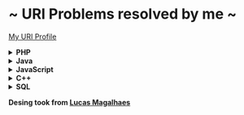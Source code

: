 #  ~ URI Problems resolved by me ~

<a href="https://www.beecrowd.com.br/judge/pt/profile/479086"> My URI Profile </a>

<!-- PHP -->
<details>
    <summary><strong>PHP</strong></summary>
    <br />
    <div align="left">
        <table border=1>
            <tr>
                <th colspan="4">Beginner</th>
            </tr>
            <tr>
                <th colspan="4"></th>
            </tr>
            <tr>
                <th>#</th>
                <th>Name</th>
                <th>Solved</th>
                <th>Status</th>
            </tr>
            <tr>
                <td align="center"><a href="https://www.beecrowd.com.br/judge/en/problems/view/1000">1000</a></td>
                <td align="center">Hello World!</td>
                <td align="center"><a href="https://github.com/felipeghizo/Exercicios_URI/blob/main/php/URI-1000.txt">Code</a></td>
                <td align="center">✅</td>
            </tr>
            <tr>
                <td align="center"><a href="https://www.beecrowd.com.br/judge/en/problems/view/1001">1001</a></td>
                <td align="center">Extremely Basic</td>
                <td align="center"><a href="https://github.com/felipeghizo/Exercicios_URI/blob/main/php/URI-1001.txt">Code</a></td>
                <td align="center">✅</td>
            </tr>
            <tr>
                <td align="center"><a href="https://www.beecrowd.com.br/judge/en/problems/view/1002">1002</a></td>
                <td align="center">Area of a Circle</td>
                <td align="center"><a href="https://github.com/felipeghizo/Exercicios_URI/blob/main/php/URI-1002.txt">Code</a></td>
                <td align="center">✅</td>
            </tr>
            <tr>
                <td align="center"><a href="https://www.beecrowd.com.br/judge/en/problems/view/1003">1003</a></td>
                <td align="center">Simple Sum</td>
                <td align="center"><a href="https://github.com/felipeghizo/Exercicios_URI/blob/main/php/URI-1003.txt">Code</a></td>
                <td align="center">✅</td>
            </tr>
            <tr>
                <td align="center"><a href="https://www.beecrowd.com.br/judge/en/problems/view/1004">1004</a></td>
                <td align="center">Simple Product</td>
                <td align="center"><a href="https://github.com/felipeghizo/Exercicios_URI/blob/main/php/URI-1004.txt">Code</a></td>
                <td align="center">✅</td>
            </tr>
            <tr>
                <td align="center"><a href="https://www.beecrowd.com.br/judge/en/problems/view/1005">1005</a></td>
                <td align="center">Average 1</td>
                <td align="center"><a href="https://github.com/felipeghizo/Exercicios_URI/blob/main/php/URI-1005.txt">Code</a></td>
                <td align="center">✅</td>
            </tr>
            <tr>
                <td align="center"><a href="https://www.beecrowd.com.br/judge/en/problems/view/1006">1006</a></td>
                <td align="center">Average 2</td>
                <td align="center"><a href="https://github.com/felipeghizo/Exercicios_URI/blob/main/php/URI-1006.txt">Code</a></td>
                <td align="center">✅</td>
            </tr>
            <tr>
                <td align="center"><a href="https://www.beecrowd.com.br/judge/en/problems/view/1007">1007</a></td>
                <td align="center">Difference</td>
                <td align="center"><a href="https://github.com/felipeghizo/Exercicios_URI/blob/main/php/URI-1007.txt">Code</a></td>
                <td align="center">✅</td>
            </tr>
            <tr>
                <td align="center"><a href="https://www.beecrowd.com.br/judge/en/problems/view/1008">1008</a></td>
                <td align="center">Salary</td>
                <td align="center"><a href="https://github.com/felipeghizo/Exercicios_URI/blob/main/php/URI-1008.txt">Code</a></td>
                <td align="center">✅</td>
            </tr>
            <tr>
                <td align="center"><a href="https://www.beecrowd.com.br/judge/en/problems/view/1009">1009</a></td>
                <td align="center">Salary with Bonus</td>
                <td align="center"><a href="https://github.com/felipeghizo/Exercicios_URI/blob/main/php/URI-1009.txt">Code</a></td>
                <td align="center">✅</td>
            </tr>
            <tr>
                <td align="center"><a href="https://www.beecrowd.com.br/judge/en/problems/view/1010">1010</a></td>
                <td align="center">Simple Calculate</td>
                <td align="center"><a href="https://github.com/felipeghizo/Exercicios_URI/blob/main/php/URI-1010.txt">Code</a></td>
                <td align="center">✅</td>
            </tr>
        </table>
</details>
<!-- PHP -->

<!-- Java -->
<details>
    <summary><strong>Java</strong></summary>
    <br />
    <div align="left">
        <table border=1>
            <tr>
                <th colspan="4">Beginner</th>
            </tr>
            <tr>
                <th colspan="4"></th>
            </tr>
            <tr>
                <th>#</th>
                <th>Name</th>
                <th>Solved</th>
                <th>Status</th>
            </tr>
            <tr>
                <td align="center"><a href="https://www.beecrowd.com.br/judge/en/problems/view/1000">1000</a></td>
                <td align="center">Hello World!</td>
                <td align="center"><a href="https://github.com/felipeghizo/Exercicios_URI/blob/main/java/URI-1000.txt">Code</a></td>
                <td align="center">✅</td>
            </tr>
            <tr>
                <td align="center"><a href="https://www.beecrowd.com.br/judge/en/problems/view/1001">1001</a></td>
                <td align="center">Extremely Basic</td>
                <td align="center"><a href="https://github.com/felipeghizo/Exercicios_URI/blob/main/java/URI-1001.txt">Code</a></td>
                <td align="center">✅</td>
            </tr>
            <tr>
                <td align="center"><a href="https://www.beecrowd.com.br/judge/en/problems/view/1002">1002</a></td>
                <td align="center">Area of a Circle</td>
                <td align="center"><a href="https://github.com/felipeghizo/Exercicios_URI/blob/main/java/URI-1002.txt">Code</a></td>
                <td align="center">✅</td>
            </tr>
            <tr>
                <td align="center"><a href="https://www.beecrowd.com.br/judge/en/problems/view/1003">1003</a></td>
                <td align="center">Simple Sum</td>
                <td align="center"><a href="https://github.com/felipeghizo/Exercicios_URI/blob/main/java/URI-1003.txt">Code</a></td>
                <td align="center">✅</td>
            </tr>
            <tr>
                <td align="center"><a href="https://www.beecrowd.com.br/judge/en/problems/view/1004">1004</a></td>
                <td align="center">Simple Product</td>
                <td align="center"><a href="https://github.com/felipeghizo/Exercicios_URI/blob/main/java/URI-1004.txt">Code</a></td>
                <td align="center">✅</td>
            </tr>
            <tr>
                <td align="center"><a href="https://www.beecrowd.com.br/judge/en/problems/view/1005">1005</a></td>
                <td align="center">Average 1</td>
                <td align="center"><a href="https://github.com/felipeghizo/Exercicios_URI/blob/main/java/URI-1005.txt">Code</a></td>
                <td align="center">✅</td>
            </tr>
            <tr>
                <td align="center"><a href="https://www.beecrowd.com.br/judge/en/problems/view/1006">1006</a></td>
                <td align="center">Average 2</td>
                <td align="center"><a href="https://github.com/felipeghizo/Exercicios_URI/blob/main/java/URI-1006.txt">Code</a></td>
                <td align="center">✅</td>
            </tr>
            <tr>
                <td align="center"><a href="https://www.beecrowd.com.br/judge/en/problems/view/1007">1007</a></td>
                <td align="center">Difference</td>
                <td align="center"><a href="https://github.com/felipeghizo/Exercicios_URI/blob/main/java/URI-1007.txt">Code</a></td>
                <td align="center">✅</td>
            </tr>
            <tr>
                <td align="center"><a href="https://www.beecrowd.com.br/judge/en/problems/view/1008">1008</a></td>
                <td align="center">Salary</td>
                <td align="center"><a href="https://github.com/felipeghizo/Exercicios_URI/blob/main/java/URI-1008.txt">Code</a></td>
                <td align="center">✅</td>
            </tr>
            <tr>
                <td align="center"><a href="https://www.beecrowd.com.br/judge/en/problems/view/1009">1009</a></td>
                <td align="center">Salary with Bonus</td>
                <td align="center"><a href="https://github.com/felipeghizo/Exercicios_URI/blob/main/java/URI-1009.txt">Code</a></td>
                <td align="center">✅</td>
            </tr>
            <tr>
                <td align="center"><a href="https://www.beecrowd.com.br/judge/en/problems/view/1010">1010</a></td>
                <td align="center">Simple Calculate</td>
                <td align="center"><a href="https://github.com/felipeghizo/Exercicios_URI/blob/main/java/URI-1010.txt">Code</a></td>
                <td align="center">✅</td>
            </tr>
            <tr>
                <td align="center"><a href="https://www.beecrowd.com.br/judge/en/problems/view/1011">1011</a></td>
                <td align="center">Sphere</td>
                <td align="center"><a href="https://github.com/felipeghizo/Exercicios_URI/blob/main/java/URI-1011.txt">Code</a></td>
                <td align="center">✅</td>
            </tr>
            <tr>
                <td align="center"><a href="https://www.beecrowd.com.br/judge/en/problems/view/1012">1012</a></td>
                <td align="center">Area</td>
                <td align="center"><a href="https://github.com/felipeghizo/Exercicios_URI/blob/main/java/URI-1012.txt">Code</a></td>
                <td align="center">✅</td>
            </tr>
            <tr>
                <td align="center"><a href="https://www.beecrowd.com.br/judge/en/problems/view/1013">1013</a></td>
                <td align="center">The Greatest</td>
                <td align="center"><a href="https://github.com/felipeghizo/Exercicios_URI/blob/main/java/URI-1013.txt">Code</a></td>
                <td align="center">✅</td>
            </tr>
            <tr>
                <td align="center"><a href="https://www.beecrowd.com.br/judge/en/problems/view/1014">1014</a></td>
                <td align="center">Consumption</td>
                <td align="center"><a href="https://github.com/felipeghizo/Exercicios_URI/blob/main/java/URI-1014.txt">Code</a></td>
                <td align="center">✅</td>
            </tr>
            <tr>
                <td align="center"><a href="https://www.beecrowd.com.br/judge/en/problems/view/1015">1015</a></td>
                <td align="center">Distance Between Two Points</td>
                <td align="center"><a href="https://github.com/felipeghizo/Exercicios_URI/blob/main/java/URI-1015.txt">Code</a></td>
                <td align="center">✅</td>
            </tr>
            <tr>
                <td align="center"><a href="https://www.beecrowd.com.br/judge/en/problems/view/1016">1016</a></td>
                <td align="center">Distance</td>
                <td align="center"><a href="https://github.com/felipeghizo/Exercicios_URI/blob/main/java/URI-1016.txt">Code</a></td>
                <td align="center">✅</td>
            </tr>
            <tr>
                <td align="center"><a href="https://www.beecrowd.com.br/judge/en/problems/view/1017">1017</a></td>
                <td align="center">Fuel Spent</td>
                <td align="center"><a href="https://github.com/felipeghizo/Exercicios_URI/blob/main/java/URI-1017.txt">Code</a></td>
                <td align="center">✅</td>
            </tr>
            <tr>
                <td align="center"><a href="https://www.beecrowd.com.br/judge/en/problems/view/1018">1018</a></td>
                <td align="center">Banknotes</td>
                <td align="center"><a href="https://github.com/felipeghizo/Exercicios_URI/blob/main/java/URI-1018.txt">Code</a></td>
                <td align="center">✅</td>
            </tr>
            <tr>
                <td align="center"><a href="https://www.beecrowd.com.br/judge/en/problems/view/1019">1019</a></td>
                <td align="center">Time Conversion</td>
                <td align="center"><a href="https://github.com/felipeghizo/Exercicios_URI/blob/main/java/URI-1019.txt">Code</a></td>
                <td align="center">✅</td>
            </tr>
            <tr>
                <td align="center"><a href="https://www.beecrowd.com.br/judge/en/problems/view/1020">1020</a></td>
                <td align="center">Age in Days</td>
                <td align="center"><a href="https://github.com/felipeghizo/Exercicios_URI/blob/main/java/URI-1020.txt">Code</a></td>
                <td align="center">✅</td>
            </tr>
	    <tr>
                <td align="center"><a href="https://judge.beecrowd.com/pt/problems/view/1045">1045</a></td>
                <td align="center">Tipos de Triângulos</td>
                <td align="center"><a href="https://github.com/felipeghizo/Exercicios_URI/blob/main/java/URI-1045.txt">Code</a></td>
                <td align="center">✅</td>
            </tr>
	    <tr>
                <td align="center"><a href="https://judge.beecrowd.com/pt/problems/view/1046">1046</a></td>
                <td align="center">Tempo de Jogo</td>
                <td align="center"><a href="https://github.com/felipeghizo/Exercicios_URI/blob/main/java/URI-1046.txt">Code</a></td>
                <td align="center">✅</td>
            </tr>
	    <tr>
                <td align="center"><a href="https://judge.beecrowd.com/pt/problems/view/1047">1047</a></td>
                <td align="center">Tempo de Jogo com Minutos</td>
                <td align="center"><a href="https://github.com/felipeghizo/Exercicios_URI/blob/main/java/URI-1047.txt">Code</a></td>
                <td align="center">✅</td>
            </tr>
	    <tr>
                <td align="center"><a href="https://judge.beecrowd.com/pt/problems/view/1048">1048</a></td>
                <td align="center">Aumento de Salário</td>
                <td align="center"><a href="https://github.com/felipeghizo/Exercicios_URI/blob/main/java/URI-1048.txt">Code</a></td>
                <td align="center">✅</td>
            </tr>
	    <tr>
                <td align="center"><a href="https://judge.beecrowd.com/pt/problems/view/1049">1049</a></td>
                <td align="center">AnimaL</td>
                <td align="center"><a href="https://github.com/felipeghizo/Exercicios_URI/blob/main/java/URI-1049.txt">Code</a></td>
                <td align="center">✅</td>
            </tr>
	    <tr>
                <td align="center"><a href="https://judge.beecrowd.com/pt/problems/view/1050">1050</a></td>
                <td align="center">DDD</td>
                <td align="center"><a href="https://github.com/felipeghizo/Exercicios_URI/blob/main/java/URI-1050.txt">Code</a></td>
                <td align="center">✅</td>
            </tr>
	    <tr>
                <td align="center"><a href="https://judge.beecrowd.com/pt/problems/view/1051">1051</a></td>
                <td align="center">Imposto de Renda</td>
                <td align="center"><a href="https://github.com/felipeghizo/Exercicios_URI/blob/main/java/URI-1051.txt">Code</a></td>
                <td align="center">✅</td>
            </tr>
	    <tr>
                <td align="center"><a href="https://judge.beecrowd.com/pt/problems/view/1052">1052</a></td>
                <td align="center">Mês</td>
                <td align="center"><a href="https://github.com/felipeghizo/Exercicios_URI/blob/main/java/URI-1052.txt">Code</a></td>
                <td align="center">✅</td>
            </tr>
	    <tr>
                <td align="center"><a href="https://judge.beecrowd.com/pt/problems/view/1060">1060</a></td>
                <td align="center">Números Positivos</td>
                <td align="center"><a href="https://github.com/felipeghizo/Exercicios_URI/blob/main/java/URI-1060.txt">Code</a></td>
                <td align="center">✅</td>
            </tr>
	    <tr>
                <td align="center"><a href="https://judge.beecrowd.com/pt/problems/view/1061">1061</a></td>
                <td align="center">Tempo de um evento</td>
                <td align="center"><a href="https://github.com/felipeghizo/Exercicios_URI/blob/main/java/URI-1061.txt">Code</a></td>
                <td align="center">✅</td>
            </tr>
	    <tr>
                <td align="center"><a href="https://judge.beecrowd.com/pt/problems/view/1064">1064</a></td>
                <td align="center">Positivos e Média</td>
                <td align="center"><a href="https://github.com/felipeghizo/Exercicios_URI/blob/main/java/URI-1064.txt">Code</a></td>
                <td align="center">✅</td>
            </tr>
	    <tr>
                <td align="center"><a href="https://judge.beecrowd.com/pt/problems/view/1065">1065</a></td>
                <td align="center">Pares entre Cinco números</td>
                <td align="center"><a href="https://github.com/felipeghizo/Exercicios_URI/blob/main/java/URI-1065.txt">Code</a></td>
                <td align="center">✅</td>
            </tr>
	    <tr>
                <td align="center"><a href="https://judge.beecrowd.com/pt/problems/view/1066">1066</a></td>
                <td align="center">Pares, Ímpares, Positivos e Negativos</td>
                <td align="center"><a href="https://github.com/felipeghizo/Exercicios_URI/blob/main/java/URI-1066.txt">Code</a></td>
                <td align="center">✅</td>
            </tr>
	    <tr>
                <td align="center"><a href="https://judge.beecrowd.com/pt/problems/view/1070">1070</a></td>
                <td align="center">Seis números ímpares</td>
                <td align="center"><a href="https://github.com/felipeghizo/Exercicios_URI/blob/main/java/URI-1070.txt">Code</a></td>
                <td align="center">✅</td>
            </tr>
	    <tr>
                <td align="center"><a href="https://judge.beecrowd.com/pt/problems/view/1071">1071</a></td>
                <td align="center">Soma de impares consecutivos I</td>
                <td align="center"><a href="https://github.com/felipeghizo/Exercicios_URI/blob/main/java/URI-1071.txt">Code</a></td>
                <td align="center">✅</td>
            </tr>
	    <tr>
                <td align="center"><a href="https://judge.beecrowd.com/pt/problems/view/1072">1072</a></td>
                <td align="center">Intervalo 2</td>
                <td align="center"><a href="https://github.com/felipeghizo/Exercicios_URI/blob/main/java/URI-1072.txt">Code</a></td>
                <td align="center">✅</td>
            </tr>
	    <tr>
                <td align="center"><a href="https://judge.beecrowd.com/pt/problems/view/1079">1079</a></td>
                <td align="center">Médias Ponderadas</td>
                <td align="center"><a href="https://github.com/felipeghizo/Exercicios_URI/blob/main/java/URI-1079.txt">Code</a></td>
                <td align="center">✅</td>
            </tr>
	    <tr>
                <td align="center"><a href="https://judge.beecrowd.com/pt/problems/view/1094">1094</a></td>
                <td align="center">Experiências</td>
                <td align="center"><a href="https://github.com/felipeghizo/Exercicios_URI/blob/main/java/URI-1094.txt">Code</a></td>
                <td align="center">✅</td>
            </tr>
	    <tr>
                <td align="center"><a href="https://judge.beecrowd.com/pt/problems/view/1095">1095</a></td>
                <td align="center">Sequencias IJ 1</td>
                <td align="center"><a href="https://github.com/felipeghizo/Exercicios_URI/blob/main/java/URI-1095.txt">Code</a></td>
                <td align="center">✅</td>
            </tr>
	    <tr>
                <td align="center"><a href="https://judge.beecrowd.com/pt/problems/view/1096">1096</a></td>
                <td align="center">Sequencias IJ 2</td>
                <td align="center"><a href="https://github.com/felipeghizo/Exercicios_URI/blob/main/java/URI-1096.txt">Code</a></td>
                <td align="center">✅</td>
            </tr>
	    <tr>
                <td align="center"><a href="https://judge.beecrowd.com/pt/problems/view/1097">1097</a></td>
                <td align="center">Sequencias IJ 3</td>
                <td align="center"><a href="https://github.com/felipeghizo/Exercicios_URI/blob/main/java/URI-1097.txt">Code</a></td>
                <td align="center">✅</td>
            </tr>
	    <tr>
                <td align="center"><a href="https://judge.beecrowd.com/pt/problems/view/1098">1098</a></td>
                <td align="center">Sequencias IJ 4</td>
                <td align="center"><a href="https://github.com/felipeghizo/Exercicios_URI/blob/main/java/URI-1098.txt">Code</a></td>
                <td align="center">✅</td>
            </tr>
	    <tr>
                <td align="center"><a href="https://judge.beecrowd.com/pt/problems/view/1101">1101</a></td>
                <td align="center">Sequência de Números e Soma</td>
                <td align="center"><a href="https://github.com/felipeghizo/Exercicios_URI/blob/main/java/URI-1101.txt">Code</a></td>
                <td align="center">✅</td>
            </tr>
	    <tr>
                <td align="center"><a href="https://judge.beecrowd.com/pt/problems/view/1113">1113</a></td>
                <td align="center">Crescente e Decrescente</td>
                <td align="center"><a href="https://github.com/felipeghizo/Exercicios_URI/blob/main/java/URI-1113.txt">Code</a></td>
                <td align="center">✅</td>
            </tr>
	    <tr>
                <td align="center"><a href="https://judge.beecrowd.com/pt/problems/view/1116">1116</a></td>
                <td align="center">Dividindo X por Y</td>
                <td align="center"><a href="https://github.com/felipeghizo/Exercicios_URI/blob/main/java/URI-1116.txt">Code</a></td>
                <td align="center">✅</td>
            </tr>
	    <tr>
                <td align="center"><a href="https://judge.beecrowd.com/pt/problems/view/1117">1117</a></td>
                <td align="center">Validação de nota</td>
                <td align="center"><a href="https://github.com/felipeghizo/Exercicios_URI/blob/main/java/URI-1117.txt">Code</a></td>
                <td align="center">✅</td>
            </tr>
	    <tr>
                <td align="center"><a href="https://judge.beecrowd.com/pt/problems/view/1118">1118</a></td>
                <td align="center">Várias Notas Com Validação</td>
                <td align="center"><a href="https://github.com/felipeghizo/Exercicios_URI/blob/main/java/URI-1118.txt">Code</a></td>
                <td align="center">✅</td>
            </tr>
	    <tr>
                <td align="center"><a href="https://judge.beecrowd.com/pt/problems/view/1131">1131</a></td>
                <td align="center">Grenais</td>
                <td align="center"><a href="https://github.com/felipeghizo/Exercicios_URI/blob/main/java/URI-1131.txt">Code</a></td>
                <td align="center">✅</td>
            </tr>
	    <tr>
                <td align="center"><a href="https://judge.beecrowd.com/pt/problems/view/1132">1321</a></td>
                <td align="center">Múltiplos de 13</td>
                <td align="center"><a href="https://github.com/felipeghizo/Exercicios_URI/blob/main/java/URI-1132.txt">Code</a></td>
                <td align="center">✅</td>
            </tr>
	    <tr>
                <td align="center"><a href="https://judge.beecrowd.com/pt/problems/view/1133">1133</a></td>
                <td align="center">Resto da divisão</td>
                <td align="center"><a href="https://github.com/felipeghizo/Exercicios_URI/blob/main/java/URI-1133.txt">Code</a></td>
                <td align="center">✅</td>
            </tr>
	    <tr>
                <td align="center"><a href="https://judge.beecrowd.com/pt/problems/view/1142">1142</a></td>
                <td align="center">PUM</td>
                <td align="center"><a href="https://github.com/felipeghizo/Exercicios_URI/blob/main/java/URI-1142.txt">Code</a></td>
                <td align="center">✅</td>
            </tr>
	    <tr>
                <td align="center"><a href="https://judge.beecrowd.com/pt/problems/view/1143">1143</a></td>
                <td align="center">Quadrado e ao cubo</td>
                <td align="center"><a href="https://github.com/felipeghizo/Exercicios_URI/blob/main/java/URI-1143.txt">Code</a></td>
                <td align="center">✅</td>
            </tr>
	    <tr>
                <td align="center"><a href="https://judge.beecrowd.com/pt/problems/view/1144">1144</a></td>
                <td align="center">Sequência Lógica</td>
                <td align="center"><a href="https://github.com/felipeghizo/Exercicios_URI/blob/main/java/URI-1144.txt">Code</a></td>
                <td align="center">✅</td>
            </tr>
	    <tr>
                <td align="center"><a href="https://judge.beecrowd.com/pt/problems/view/1145">1145</a></td>
                <td align="center">Sequência Lógica 2</td>
                <td align="center"><a href="https://github.com/felipeghizo/Exercicios_URI/blob/main/java/URI-1145.txt">Code</a></td>
                <td align="center">✅</td>
            </tr>
	    <tr>
                <td align="center"><a href="https://judge.beecrowd.com/pt/problems/view/1146">1146</a></td>
                <td align="center">Sequências Crescentes</td>
                <td align="center"><a href="https://github.com/felipeghizo/Exercicios_URI/blob/main/java/URI-1146.txt">Code</a></td>
                <td align="center">✅</td>
            </tr>
	    <tr>
                <td align="center"><a href="https://judge.beecrowd.com/pt/problems/view/1149">1149</a></td>
                <td align="center">Somando Inteiros Consecutivos</td>
                <td align="center"><a href="https://github.com/felipeghizo/Exercicios_URI/blob/main/java/URI-1149.txt">Code</a></td>
                <td align="center">✅</td>
            </tr>
	    <tr>
                <td align="center"><a href="https://judge.beecrowd.com/pt/problems/view/1150">1150</a></td>
                <td align="center">Ultrapassando Z</td>
                <td align="center"><a href="https://github.com/felipeghizo/Exercicios_URI/blob/main/java/URI-1150.txt">Code</a></td>
                <td align="center">✅</td>
            </tr>
	    <tr>
                <td align="center"><a href="https://judge.beecrowd.com/pt/problems/view/1151">1151</a></td>
                <td align="center">Fibonacci Fácil</td>
                <td align="center"><a href="https://github.com/felipeghizo/Exercicios_URI/blob/main/java/URI-1151.txt">Code</a></td>
                <td align="center">✅</td>
            </tr>
	    <tr>
                <td align="center"><a href="https://judge.beecrowd.com/pt/problems/view/1153">1153</a></td>
                <td align="center">Fatorial Simples</td>
                <td align="center"><a href="https://github.com/felipeghizo/Exercicios_URI/blob/main/java/URI-1153.txt">Code</a></td>
                <td align="center">✅</td>
            </tr>
	    <tr>
                <td align="center"><a href="https://judge.beecrowd.com/pt/problems/view/1154">1154</a></td>
                <td align="center">Idades</td>
                <td align="center"><a href="https://github.com/felipeghizo/Exercicios_URI/blob/main/java/URI-1154.txt">Code</a></td>
                <td align="center">✅</td>
            </tr>
	    <tr>
                <td align="center"><a href="https://judge.beecrowd.com/pt/problems/view/1155">1155</a></td>
                <td align="center">Sequência S</td>
                <td align="center"><a href="https://github.com/felipeghizo/Exercicios_URI/blob/main/java/URI-1155.txt">Code</a></td>
                <td align="center">✅</td>
            </tr>
	    <tr>
                <td align="center"><a href="https://judge.beecrowd.com/pt/problems/view/1156">1156</a></td>
                <td align="center">Sequência S II</td>
                <td align="center"><a href="https://github.com/felipeghizo/Exercicios_URI/blob/main/java/URI-1156.txt">Code</a></td>
                <td align="center">✅</td>
            </tr>
	    <tr>
                <td align="center"><a href="https://judge.beecrowd.com/pt/problems/view/1157">1157</a></td>
                <td align="center">Divisores I</td>
                <td align="center"><a href="https://github.com/felipeghizo/Exercicios_URI/blob/main/java/URI-1157.txt">Code</a></td>
                <td align="center">✅</td>
            </tr>
	    <tr>
                <td align="center"><a href="https://judge.beecrowd.com/pt/problems/view/1158">1158</a></td>
                <td align="center">Soma de Ímpares Consecutivos III</td>
                <td align="center"><a href="https://github.com/felipeghizo/Exercicios_URI/blob/main/java/URI-1158.txt">Code</a></td>
                <td align="center">✅</td>
            </tr>
	    <tr>
                <td align="center"><a href="https://judge.beecrowd.com/pt/problems/view/1159">1159</a></td>
                <td align="center">Soma de Pares Consecutivos</td>
                <td align="center"><a href="https://github.com/felipeghizo/Exercicios_URI/blob/main/java/URI-1159.txt">Code</a></td>
                <td align="center">✅</td>
            </tr>
	    <tr>
                <td align="center"><a href="https://judge.beecrowd.com/pt/problems/view/1160">1160</a></td>
                <td align="center">Crescimento Populacional</td>
                <td align="center"><a href="https://github.com/felipeghizo/Exercicios_URI/blob/main/java/URI-1160.txt">Code</a></td>
                <td align="center">✅</td>
            </tr>
	    <tr>
                <td align="center"><a href="https://judge.beecrowd.com/pt/problems/view/1164">1164</a></td>
                <td align="center">Número Perfeito</td>
                <td align="center"><a href="https://github.com/felipeghizo/Exercicios_URI/blob/main/java/URI-1164.txt">Code</a></td>
                <td align="center">✅</td>
            </tr>
	    <tr>
                <td align="center"><a href="https://judge.beecrowd.com/pt/problems/view/1165">1165</a></td>
                <td align="center">Número Primo</td>
                <td align="center"><a href="https://github.com/felipeghizo/Exercicios_URI/blob/main/java/URI-1165.txt">Code</a></td>
                <td align="center">✅</td>
            </tr>
	    <tr>
                <td align="center"><a href="https://judge.beecrowd.com/pt/problems/view/1172">1172</a></td>
                <td align="center">Substituição em Vetor I</td>
                <td align="center"><a href="https://github.com/felipeghizo/Exercicios_URI/blob/main/java/URI-1172.txt">Code</a></td>
                <td align="center">✅</td>
            </tr>
	    <tr>
                <td align="center"><a href="https://judge.beecrowd.com/pt/problems/view/1173">1173</a></td>
                <td align="center">Preenchimento de Vetor I</td>
                <td align="center"><a href="https://github.com/felipeghizo/Exercicios_URI/blob/main/java/URI-1173.txt">Code</a></td>
                <td align="center">✅</td>
            </tr>
	    <tr>
                <td align="center"><a href="https://judge.beecrowd.com/pt/problems/view/1174">1174</a></td>
                <td align="center">Seleçao em Vetor I</td>
                <td align="center"><a href="https://github.com/felipeghizo/Exercicios_URI/blob/main/java/URI-1174.txt">Code</a></td>
                <td align="center">✅</td>
            </tr>
	    <tr>
                <td align="center"><a href="https://judge.beecrowd.com/pt/problems/view/1175">1175</a></td>
                <td align="center">Troca em Vetor I</td>
                <td align="center"><a href="https://github.com/felipeghizo/Exercicios_URI/blob/main/java/URI-1175.txt">Code</a></td>
                <td align="center">✅</td>
            </tr>
	    <tr>
                <td align="center"><a href="https://judge.beecrowd.com/pt/problems/view/1176">1176</a></td>
                <td align="center">Fibonacci em Vetor</td>
                <td align="center"><a href="https://github.com/felipeghizo/Exercicios_URI/blob/main/java/URI-1176.txt">Code</a></td>
                <td align="center">✅</td>
            </tr>
	    <tr>
                <td align="center"><a href="https://judge.beecrowd.com/pt/problems/view/1177">1177</a></td>
                <td align="center">Preenchimento de Vetor II</td>
                <td align="center"><a href="https://github.com/felipeghizo/Exercicios_URI/blob/main/java/URI-1177.txt">Code</a></td>
                <td align="center">✅</td>
            </tr>
	    <tr>
                <td align="center"><a href="https://judge.beecrowd.com/pt/problems/view/1178">1178</a></td>
                <td align="center">Preenchimento de Vetor III</td>
                <td align="center"><a href="https://github.com/felipeghizo/Exercicios_URI/blob/main/java/URI-1178.txt">Code</a></td>
                <td align="center">✅</td>
            </tr>
	    <tr>
                <td align="center"><a href="https://judge.beecrowd.com/pt/problems/view/1179">1179</a></td>
                <td align="center">Preenchimento de Vetor IV</td>
                <td align="center"><a href="https://github.com/felipeghizo/Exercicios_URI/blob/main/java/URI-1179.txt">Code</a></td>
                <td align="center">✅</td>
            </tr>
	    <tr>
                <td align="center"><a href="https://judge.beecrowd.com/pt/problems/view/1182">1182</a></td>
                <td align="center">Coluna na matriz</td>
                <td align="center"><a href="https://github.com/felipeghizo/Exercicios_URI/blob/main/java/URI-1182.txt">Code</a></td>
                <td align="center">✅</td>
            </tr>
	    <tr>
                <td align="center"><a href="https://judge.beecrowd.com/pt/problems/view/1183">1183</a></td>
                <td align="center">Acima da Diagonal Principal</td>
                <td align="center"><a href="https://github.com/felipeghizo/Exercicios_URI/blob/main/java/URI-1183.txt">Code</a></td>
                <td align="center">✅</td>
            </tr>
	    <tr>
                <td align="center"><a href="https://judge.beecrowd.com/pt/problems/view/1184">1184</a></td>
                <td align="center">Abaixo da Diagonal Principal</td>
                <td align="center"><a href="https://github.com/felipeghizo/Exercicios_URI/blob/main/java/URI-1184.txt">Code</a></td>
                <td align="center">✅</td>
            </tr>
	    <tr>
                <td align="center"><a href="https://judge.beecrowd.com/pt/problems/view/1185">1185</a></td>
                <td align="center">Acima da Diagonal Secundária</td>
                <td align="center"><a href="https://github.com/felipeghizo/Exercicios_URI/blob/main/java/URI-1185.txt">Code</a></td>
                <td align="center">✅</td>
            </tr>
	    <tr>
                <td align="center"><a href="https://judge.beecrowd.com/pt/problems/view/1186">1186</a></td>
                <td align="center">Abaixo da Diagonal Secundária</td>
                <td align="center"><a href="https://github.com/felipeghizo/Exercicios_URI/blob/main/java/URI-1186.txt">Code</a></td>
                <td align="center">✅</td>
            </tr>
	    <tr>
                <td align="center"><a href="https://judge.beecrowd.com/pt/problems/view/1187">1187</a></td>
                <td align="center">Área Superior</td>
                <td align="center"><a href="https://github.com/felipeghizo/Exercicios_URI/blob/main/java/URI-1187.txt">Code</a></td>
                <td align="center">✅</td>
            </tr>
	    <tr>
                <td align="center"><a href="https://judge.beecrowd.com/pt/problems/view/1188">1188</a></td>
                <td align="center">Área Inferior</td>
                <td align="center"><a href="https://github.com/felipeghizo/Exercicios_URI/blob/main/java/URI-1188.txt">Code</a></td>
                <td align="center">✅</td>
            </tr>
	    <tr>
                <td align="center"><a href="https://judge.beecrowd.com/pt/problems/view/1189">1189</a></td>
                <td align="center">Área Esquerda</td>
                <td align="center"><a href="https://github.com/felipeghizo/Exercicios_URI/blob/main/java/URI-1189.txt">Code</a></td>
                <td align="center">✅</td>
            </tr>
	    <tr>
                <td align="center"><a href="https://judge.beecrowd.com/pt/problems/view/1190">1190</a></td>
                <td align="center">Área Direita</td>
                <td align="center"><a href="https://github.com/felipeghizo/Exercicios_URI/blob/main/java/URI-1190.txt">Code</a></td>
                <td align="center">✅</td>
            </tr>
	    <tr>
                <td align="center"><a href="https://judge.beecrowd.com/pt/problems/view/1435">1435</a></td>
                <td align="center">Matriz Quadrada I</td>
                <td align="center"><a href="https://github.com/felipeghizo/Exercicios_URI/blob/main/java/URI-1435.txt">Code</a></td>
                <td align="center">❌</td>
            </tr>
	    <tr>
                <td align="center"><a href="https://judge.beecrowd.com/pt/problems/view/1478">1478</a></td>
                <td align="center">Matriz Quadrada II</td>
                <td align="center"><a href="https://github.com/felipeghizo/Exercicios_URI/blob/main/java/URI-1478.txt">Code</a></td>
                <td align="center">❌</td>
            </tr>
	    <tr>
                <td align="center"><a href="https://judge.beecrowd.com/pt/problems/view/1534">1534</a></td>
                <td align="center">Matriz 123</td>
                <td align="center"><a href="https://github.com/felipeghizo/Exercicios_URI/blob/main/java/URI-1534.txt">Code</a></td>
                <td align="center">✅</td>
            </tr>
	    <tr>
                <td align="center"><a href="https://judge.beecrowd.com/pt/problems/view/1541">1541</a></td>
                <td align="center">Construindo Casas</td>
                <td align="center"><a href="https://github.com/felipeghizo/Exercicios_URI/blob/main/java/URI-1541.txt">Code</a></td>
                <td align="center">✅</td>
            </tr>
	    <tr>
                <td align="center"><a href="https://judge.beecrowd.com/pt/problems/view/1564">1564</a></td>
                <td align="center">Vai Ter Copa?</td>
                <td align="center"><a href="https://github.com/felipeghizo/Exercicios_URI/blob/main/java/URI-1564.txt">Code</a></td>
                <td align="center">✅</td>
            </tr>
	    <tr>
                <td align="center"><a href="https://judge.beecrowd.com/pt/problems/view/1589">1589</a></td>
                <td align="center">Bob Conduite</td>
                <td align="center"><a href="https://github.com/felipeghizo/Exercicios_URI/blob/main/java/URI-1589.txt">Code</a></td>
                <td align="center">✅</td>
            </tr>
	    <tr>
                <td align="center"><a href="https://judge.beecrowd.com/pt/problems/view/1759">1759</a></td>
                <td align="center">Ho Ho Ho</td>
                <td align="center"><a href="https://github.com/felipeghizo/Exercicios_URI/blob/main/java/URI-1759.txt">Code</a></td>
                <td align="center">✅</td>
            </tr>
	    <tr>
                <td align="center"><a href="https://judge.beecrowd.com/pt/problems/view/1789">1789</a></td>
                <td align="center">A Corrida de Lesmas</td>
                <td align="center"><a href="https://github.com/felipeghizo/Exercicios_URI/blob/main/java/URI-1789.txt">Code</a></td>
                <td align="center">✅</td>
            </tr>
	    <tr>
                <td align="center"><a href="https://judge.beecrowd.com/pt/problems/view/1828">1828</a></td>
                <td align="center">Bazinga!</td>
                <td align="center"><a href="https://github.com/felipeghizo/Exercicios_URI/blob/main/java/URI-1828.txt">Code</a></td>
                <td align="center">✅</td>
            </tr>
	    <tr>
                <td align="center"><a href="https://judge.beecrowd.com/pt/problems/view/1865">1865</a></td>
                <td align="center">Mjölnir</td>
                <td align="center"><a href="https://github.com/felipeghizo/Exercicios_URI/blob/main/java/URI-1865.txt">Code</a></td>
                <td align="center">✅</td>
            </tr>
        </table>
</details>
<!-- Java -->

<!-- JavaScript -->
<details>
    <summary><strong>JavaScript</strong></summary>
    <br />
    <div align="left">
        <table border=1>
            <tr>
                <th colspan="4">Beginner</th>
            </tr>
            <tr>
                <th colspan="4"></th>
            </tr>
            <tr>
                <th>#</th>
                <th>Name</th>
                <th>Solved</th>
                <th>Status</th>
            </tr>
            <tr>
                <td align="center"><a href="https://www.beecrowd.com.br/judge/en/problems/view/1000">1000</a></td>
                <td align="center">Hello World!</td>
                <td align="center"><a href="https://github.com/felipeghizo/Exercicios_URI/blob/main/JS/URI-1000.txt">Code</a></td>
                <td align="center">✅</td>
            </tr>
            <tr>
                <td align="center"><a href="https://www.beecrowd.com.br/judge/en/problems/view/1001">1001</a></td>
                <td align="center">Extremely Basic</td>
                <td align="center"><a href="https://github.com/felipeghizo/Exercicios_URI/blob/main/JS/URI-1001.txt">Code</a></td>
                <td align="center">✅</td>
            </tr>
            <tr>
                <td align="center"><a href="https://www.beecrowd.com.br/judge/en/problems/view/1002">1002</a></td>
                <td align="center">Area of a Circle</td>
                <td align="center"><a href="https://github.com/felipeghizo/Exercicios_URI/blob/main/JS/URI-1002.txt">Code</a></td>
                <td align="center">✅</td>
            </tr>
            <tr>
                <td align="center"><a href="https://www.beecrowd.com.br/judge/en/problems/view/1003">1003</a></td>
                <td align="center">Simple Sum</td>
                <td align="center"><a href="https://github.com/felipeghizo/Exercicios_URI/blob/main/JS/URI-1003.txt">Code</a></td>
                <td align="center">✅</td>
            </tr>
            <tr>
                <td align="center"><a href="https://www.beecrowd.com.br/judge/en/problems/view/1004">1004</a></td>
                <td align="center">Simple Product</td>
                <td align="center"><a href="https://github.com/felipeghizo/Exercicios_URI/blob/main/JS/URI-1004.txt">Code</a></td>
                <td align="center">✅</td>
            </tr>
            <tr>
                <td align="center"><a href="https://www.beecrowd.com.br/judge/en/problems/view/1005">1005</a></td>
                <td align="center">Average 1</td>
                <td align="center"><a href="https://github.com/felipeghizo/Exercicios_URI/blob/main/JS/URI-1005.txt">Code</a></td>
                <td align="center">✅</td>
            </tr>
            <tr>
                <td align="center"><a href="https://www.beecrowd.com.br/judge/en/problems/view/1006">1006</a></td>
                <td align="center">Average 2</td>
                <td align="center"><a href="https://github.com/felipeghizo/Exercicios_URI/blob/main/JS/URI-1006.txt">Code</a></td>
                <td align="center">✅</td>
            </tr>
            <tr>
                <td align="center"><a href="https://www.beecrowd.com.br/judge/en/problems/view/1007">1007</a></td>
                <td align="center">Difference</td>
                <td align="center"><a href="https://github.com/felipeghizo/Exercicios_URI/blob/main/JS/URI-1007.txt">Code</a></td>
                <td align="center">✅</td>
            </tr>
            <tr>
                <td align="center"><a href="https://www.beecrowd.com.br/judge/en/problems/view/1008">1008</a></td>
                <td align="center">Salary</td>
                <td align="center"><a href="https://github.com/felipeghizo/Exercicios_URI/blob/main/JS/URI-1008.txt">Code</a></td>
                <td align="center">✅</td>
            </tr>
            <tr>
                <td align="center"><a href="https://www.beecrowd.com.br/judge/en/problems/view/1009">1009</a></td>
                <td align="center">Salary with Bonus</td>
                <td align="center"><a href="https://github.com/felipeghizo/Exercicios_URI/blob/main/JS/URI-1009.txt">Code</a></td>
                <td align="center">✅</td>
            </tr>
            <tr>
                <td align="center"><a href="https://www.beecrowd.com.br/judge/en/problems/view/1010">1010</a></td>
                <td align="center">Simple Calculate</td>
                <td align="center"><a href="https://github.com/felipeghizo/Exercicios_URI/blob/main/JS/URI-1010.txt">Code</a></td>
                <td align="center">✅</td>
            </tr>
        </table>
</details>
<!-- JavaScript -->

<!-- C++ -->
<details>
    <summary><strong>C++</strong></summary>
    <br />
    <div align="left">
        <table border=1>
            <tr>
                <th colspan="4">Beginner</th>
            </tr>
            <tr>
                <th colspan="4"></th>
            </tr>
            <tr>
                <th>#</th>
                <th>Name</th>
                <th>Solved</th>
                <th>Status</th>
            </tr>
            <tr>
                <td align="center"><a href="https://www.beecrowd.com.br/judge/en/problems/view/1000">1000</a></td>
                <td align="center">Hello World!</td>
                <td align="center"><a href="https://github.com/felipeghizo/Exercicios_URI/blob/main/c%2B%2B/URI-1000.txt">Code</a></td>
                <td align="center">✅</td>
            </tr>
            <tr>
                <td align="center"><a href="https://www.beecrowd.com.br/judge/en/problems/view/1001">1001</a></td>
                <td align="center">Extremely Basic</td>
                <td align="center"><a href="https://github.com/felipeghizo/Exercicios_URI/blob/main/c%2B%2B/URI-1001.txt">Code</a></td>
                <td align="center">✅</td>
            </tr>
            <tr>
                <td align="center"><a href="https://www.beecrowd.com.br/judge/en/problems/view/1002">1002</a></td>
                <td align="center">Area of a Circle</td>
                <td align="center"><a href="https://github.com/felipeghizo/Exercicios_URI/blob/main/c%2B%2B/URI-1002.txt">Code</a></td>
                <td align="center">✅</td>
            </tr>
            <tr>
                <td align="center"><a href="https://www.beecrowd.com.br/judge/en/problems/view/1003">1003</a></td>
                <td align="center">Simple Sum</td>
                <td align="center"><a href="https://github.com/felipeghizo/Exercicios_URI/blob/main/c%2B%2B/URI-1003.txt">Code</a></td>
                <td align="center">✅</td>
            </tr>
            <tr>
                <td align="center"><a href="https://www.beecrowd.com.br/judge/en/problems/view/1004">1004</a></td>
                <td align="center">Simple Product</td>
                <td align="center"><a href="https://github.com/felipeghizo/Exercicios_URI/blob/main/c%2B%2B/URI-1004.txt">Code</a></td>
                <td align="center">✅</td>
            </tr>
            <tr>
                <td align="center"><a href="https://www.beecrowd.com.br/judge/en/problems/view/1005">1005</a></td>
                <td align="center">Average 1</td>
                <td align="center"><a href="https://github.com/felipeghizo/Exercicios_URI/blob/main/c%2B%2B/URI-1005.txt">Code</a></td>
                <td align="center">✅</td>
            </tr>
            <tr>
                <td align="center"><a href="https://www.beecrowd.com.br/judge/en/problems/view/1006">1006</a></td>
                <td align="center">Average 2</td>
                <td align="center"><a href="https://github.com/felipeghizo/Exercicios_URI/blob/main/c%2B%2B/URI-1006.txt">Code</a></td>
                <td align="center">✅</td>
            </tr>
            <tr>
                <td align="center"><a href="https://www.beecrowd.com.br/judge/en/problems/view/1007">1007</a></td>
                <td align="center">Difference</td>
                <td align="center"><a href="https://github.com/felipeghizo/Exercicios_URI/blob/main/c%2B%2B/URI-1007.txt">Code</a></td>
                <td align="center">✅</td>
            </tr>
            <tr>
                <td align="center"><a href="https://www.beecrowd.com.br/judge/en/problems/view/1008">1008</a></td>
                <td align="center">Salary</td>
                <td align="center"><a href="https://github.com/felipeghizo/Exercicios_URI/blob/main/c%2B%2B/URI-1008.txt">Code</a></td>
                <td align="center">✅</td>
            </tr>
            <tr>
                <td align="center"><a href="https://www.beecrowd.com.br/judge/en/problems/view/1009">1009</a></td>
                <td align="center">Salary with Bonus</td>
                <td align="center"><a href="https://github.com/felipeghizo/Exercicios_URI/blob/main/c%2B%2B/URI-1009.txt">Code</a></td>
                <td align="center">✅</td>
            </tr>
            <tr>
                <td align="center"><a href="https://www.beecrowd.com.br/judge/en/problems/view/1010">1010</a></td>
                <td align="center">Simple Calculate</td>
                <td align="center"><a href="https://github.com/felipeghizo/Exercicios_URI/blob/main/c%2B%2B/URI-1010.txt">Code</a></td>
                <td align="center">✅</td>
            </tr>
        </table>
</details>
<!-- C++ -->
        
<!-- SQL -->
<details>
    <summary><strong>SQL</strong></summary>
    <br />
    <div align="left">
        <table border=1>
            <tr>
                <th colspan="4">Beginner</th>
            </tr>
            <tr>
                <th colspan="4"></th>
            </tr>
            <tr>
                <th>#</th>
                <th>Name</th>
                <th>Solved</th>
                <th>Status</th>
            </tr>
            <tr>
                <td align="center"><a href="https://www.beecrowd.com.br/judge/en/problems/view/1602">1602</a></td>
                <td align="center">Select Basic</td>
                <td align="center"><a href="https://github.com/felipeghizo/Exercicios_URI/blob/main/SQL/URI-1602.txt">Code</a></td>
                <td align="center">✅</td>
            </tr>
            <tr>
                <td align="center"><a href="https://www.beecrowd.com.br/judge/en/problems/view/2603">2603</a></td>
                <td align="center">Customer Address</td>
                <td align="center"><a href="https://github.com/felipeghizo/Exercicios_URI/blob/main/SQL/URI-2603.txt">Code</a></td>
                <td align="center">✅</td>
            </tr>
            <tr>
                <td align="center"><a href="https://www.beecrowd.com.br/judge/en/problems/view/2604">2604</a></td>
                <td align="center">Less than 10 or Greather than 100</td>
                <td align="center"><a href="https://github.com/felipeghizo/Exercicios_URI/blob/main/SQL/URI-2604.txt">Code</a></td>
                <td align="center">✅</td>
            </tr>
            <tr>
                <td align="center"><a href="https://www.beecrowd.com.br/judge/en/problems/view/2605">2605</a></td>
                <td align="center">Executive Representatives</td>
                <td align="center"><a href="https://github.com/felipeghizo/Exercicios_URI/blob/main/SQL/URI-2605.txt">Code</a></td>
                <td align="center">✅</td>
            </tr>
            <tr>
                <td align="center"><a href="https://www.beecrowd.com.br/judge/en/problems/view/2606">2606</a></td>
                <td align="center">Categories</td>
                <td align="center"><a href="https://github.com/felipeghizo/Exercicios_URI/blob/main/SQL/URI-2606.txt">Code</a></td>
                <td align="center">✅</td>
            </tr>
            <tr>
                <td align="center"><a href="https://www.beecrowd.com.br/judge/en/problems/view/2607">2607</a></td>
                <td align="center">Cities in Alphabetical Order</td>
                <td align="center"><a href="https://github.com/felipeghizo/Exercicios_URI/blob/main/SQL/URI-2607.txt">Code</a></td>
                <td align="center">✅</td>
            </tr>
            <tr>
                <td align="center"><a href="https://www.beecrowd.com.br/judge/en/problems/view/2608">2608</a></td>
                <td align="center">Highest and Lowest Price</td>
                <td align="center"><a href="https://github.com/felipeghizo/Exercicios_URI/blob/main/SQL/URI-2608.txt">Code</a></td>
                <td align="center">✅</td>
            </tr>
            <tr>
                <td align="center"><a href="https://www.beecrowd.com.br/judge/en/problems/view/2609">2609</a></td>
                <td align="center">Products by Categories</td>
                <td align="center"><a href="https://github.com/felipeghizo/Exercicios_URI/blob/main/SQL/URI-2609.txt">Code</a></td>
                <td align="center">✅</td>
            </tr>
            <tr>
                <td align="center"><a href="https://www.beecrowd.com.br/judge/en/problems/view/2610">2610</a></td>
                <td align="center">Average Value of Products</td>
                <td align="center"><a href="https://github.com/felipeghizo/Exercicios_URI/blob/main/SQL/URI-2610.txt">Code</a></td>
                <td align="center">✅</td>
            </tr>
            <tr>
                <td align="center"><a href="https://www.beecrowd.com.br/judge/en/problems/view/2611">2611</a></td>
                <td align="center">Action movies</td>
                <td align="center"><a href="https://github.com/felipeghizo/Exercicios_URI/blob/main/SQL/URI-2611.txt">Code</a></td>
                <td align="center">✅</td>
            </tr>
            <tr>
                <td align="center"><a href="https://www.beecrowd.com.br/judge/en/problems/view/2613">2613</a></td>
                <td align="center">Films on Sale</td>
                <td align="center"><a href="https://github.com/felipeghizo/Exercicios_URI/blob/main/SQL/URI-2613.txt">Code</a></td>
                <td align="center">✅</td>
            </tr>
            <tr>
                <td align="center"><a href="https://www.beecrowd.com.br/judge/en/problems/view/2614">2614</a></td>
                <td align="center">September rentals</td>
                <td align="center"><a href="https://github.com/felipeghizo/Exercicios_URI/blob/main/SQL/URI-2614.txt">Code</a></td>
                <td align="center">✅</td>
            </tr>
            <tr>
                <td align="center"><a href="https://www.beecrowd.com.br/judge/en/problems/view/2615">2615</a></td>
                <td align="center">Expanding the Business</td>
                <td align="center"><a href="https://github.com/felipeghizo/Exercicios_URI/blob/main/SQL/URI-2615.txt">Code</a></td>
                <td align="center">✅</td>
            </tr>
            <tr>
                <td align="center"><a href="https://www.beecrowd.com.br/judge/en/problems/view/2616">2616</a></td>
                <td align="center">No Rental</td>
                <td align="center"><a href="https://github.com/felipeghizo/Exercicios_URI/blob/main/SQL/URI-2616.txt">Code</a></td>
                <td align="center">✅</td>
            </tr>
            <tr>
                <td align="center"><a href="https://www.beecrowd.com.br/judge/en/problems/view/2617">2617</a></td>
                <td align="center">Supplier Ajax SA</td>
                <td align="center"><a href="https://github.com/felipeghizo/Exercicios_URI/blob/main/SQL/URI-2617.txt">Code</a></td>
                <td align="center">✅</td>
            </tr>
            <tr>
                <td align="center"><a href="https://www.beecrowd.com.br/judge/en/problems/view/2618">2618</a></td>
                <td align="center">Imported products</td>
                <td align="center"><a href="https://github.com/felipeghizo/Exercicios_URI/blob/main/SQL/URI-2618.txt">Code</a></td>
                <td align="center">✅</td>
            </tr>
            <tr>
                <td align="center"><a href="https://www.beecrowd.com.br/judge/en/problems/view/2619">2619</a></td>
                <td align="center">Super Luxury</td>
                <td align="center"><a href="https://github.com/felipeghizo/Exercicios_URI/blob/main/SQL/URI-2619.txt">Code</a></td>
                <td align="center">✅</td>
            </tr>
            <tr>
                <td align="center"><a href="https://www.beecrowd.com.br/judge/en/problems/view/2620">2620</a></td>
                <td align="center">Orders in the First Semester</td>
                <td align="center"><a href="https://github.com/felipeghizo/Exercicios_URI/blob/main/SQL/URI-2620.txt">Code</a></td>
                <td align="center">✅</td>
            </tr>
            <tr>
                <td align="center"><a href="https://www.beecrowd.com.br/judge/en/problems/view/2621">2621</a></td>
                <td align="center">Quantities Between 10 and 20</td>
                <td align="center"><a href="https://github.com/felipeghizo/Exercicios_URI/blob/main/SQL/URI-2621.txt">Code</a></td>
                <td align="center">✅</td>
            </tr>
            <tr>
                <td align="center"><a href="https://www.beecrowd.com.br/judge/en/problems/view/2622">2622</a></td>
                <td align="center">Legal entities</td>
                <td align="center"><a href="https://github.com/felipeghizo/Exercicios_URI/blob/main/SQL/URI-2622.txt">Code</a></td>
                <td align="center">✅</td>
            </tr>
            <tr>
                <td align="center"><a href="https://www.beecrowd.com.br/judge/en/problems/view/2623">2623</a></td>
                <td align="center">Categories with Multiple Products</td>
                <td align="center"><a href="https://github.com/felipeghizo/Exercicios_URI/blob/main/SQL/URI-2623.txt">Code</a></td>
                <td align="center">✅</td>
            </tr>
            <tr>
                <td align="center"><a href="https://www.beecrowd.com.br/judge/en/problems/view/2624">2624</a></td>
                <td align="center">Number of Cities per Customer</td>
                <td align="center"><a href="https://github.com/felipeghizo/Exercicios_URI/blob/main/SQL/URI-2624.txt">Code</a></td>
                <td align="center">✅</td>
            </tr>
            <tr>
                <td align="center"><a href="https://www.beecrowd.com.br/judge/en/problems/view/2625">2625</a></td>
                <td align="center">CPF mask</td>
                <td align="center"><a href="https://github.com/felipeghizo/Exercicios_URI/blob/main/SQL/URI-2625.txt">Code</a></td>
                <td align="center">✅</td>
            </tr>
            <tr>
                <td align="center"><a href="https://www.beecrowd.com.br/judge/en/problems/view/2737">2737</a></td>
                <td align="center">Lawyers</td>
                <td align="center"><a href="https://github.com/felipeghizo/Exercicios_URI/blob/main/SQL/URI-2737.txt">Code</a></td>
                <td align="center">✅</td>
            </tr>
            <tr>
                <td align="center"><a href="https://www.beecrowd.com.br/judge/en/problems/view/2738">2738</a></td>
                <td align="center">Contest</td>
                <td align="center"><a href="https://github.com/felipeghizo/Exercicios_URI/blob/main/SQL/URI-2738.txt">Code</a></td>
                <td align="center">✅</td>
            </tr>
            <tr>
                <td align="center"><a href="https://www.beecrowd.com.br/judge/en/problems/view/2739">2739</a></td>
                <td align="center">Payday</td>
                <td align="center"><a href="https://github.com/felipeghizo/Exercicios_URI/blob/main/SQL/URI-2739.txt">Code</a></td>
                <td align="center">✅</td>
            </tr>
            <tr>
                <td align="center"><a href="https://www.beecrowd.com.br/judge/en/problems/view/2740">2740</a></td>
                <td align="center">turns on</td>
                <td align="center"><a href="https://github.com/felipeghizo/Exercicios_URI/blob/main/SQL/URI-2740.txt">Code</a></td>
                <td align="center">✅</td>
            </tr>
            <tr>
                <td align="center"><a href="https://www.beecrowd.com.br/judge/en/problems/view/2741">2741</a></td>
                <td align="center">Student Notes</td>
                <td align="center"><a href="https://github.com/felipeghizo/Exercicios_URI/blob/main/SQL/URI-2741.txt">Code</a></td>
                <td align="center">✅</td>
            </tr>
            <tr>
                <td align="center"><a href="https://www.beecrowd.com.br/judge/en/problems/view/2742">2742</a></td>
                <td align="center">Richard's Multiverse</td>
                <td align="center"><a href="https://github.com/felipeghizo/Exercicios_URI/blob/main/SQL/URI-2742.txt">Code</a></td>
                <td align="center">✅</td>
            </tr>
            <tr>
                <td align="center"><a href="https://www.beecrowd.com.br/judge/en/problems/view/2743">2743</a></td>
                <td align="center">Number of Characters</td>
                <td align="center"><a href="https://github.com/felipeghizo/Exercicios_URI/blob/main/SQL/URI-2743.txt">Code</a></td>
                <td align="center">✅</td>
            </tr>
            <tr>
                <td align="center"><a href="https://www.beecrowd.com.br/judge/en/problems/view/2744">2744</a></td>
                <td align="center">Passwords</td>
                <td align="center"><a href="https://github.com/felipeghizo/Exercicios_URI/blob/main/SQL/URI-2744.txt">Code</a></td>
                <td align="center">✅</td>
            </tr>
            <tr>
                <td align="center"><a href="https://www.beecrowd.com.br/judge/en/problems/view/2745">2745</a></td>
                <td align="center">Fees</td>
                <td align="center"><a href="https://github.com/felipeghizo/Exercicios_URI/blob/main/SQL/URI-2745.txt">Code</a></td>
                <td align="center">✅</td>
            </tr>
            <tr>
                <td align="center"><a href="https://www.beecrowd.com.br/judge/en/problems/view/2746">2746</a></td>
                <td align="center">Virus</td>
                <td align="center"><a href="https://github.com/felipeghizo/Exercicios_URI/blob/main/SQL/URI-2746.txt">Code</a></td>
                <td align="center">✅</td>
            </tr>
            <tr>
                <td align="center"><a href="https://www.beecrowd.com.br/judge/en/problems/view/2988">2988</a></td>
                <td align="center">Ceará Championship</td>
                <td align="center"><a href="https://github.com/felipeghizo/Exercicios_URI/blob/main/SQL/URI-2988.txt">Code</a></td>
                <td align="center">✅</td>
            </tr>
        </table>
</details>
<!-- SQL -->

**Desing took from <a href="https://github.com/lucasrmagalhaes/desafios-URI_beecrowd">Lucas Magalhaes</a>**
